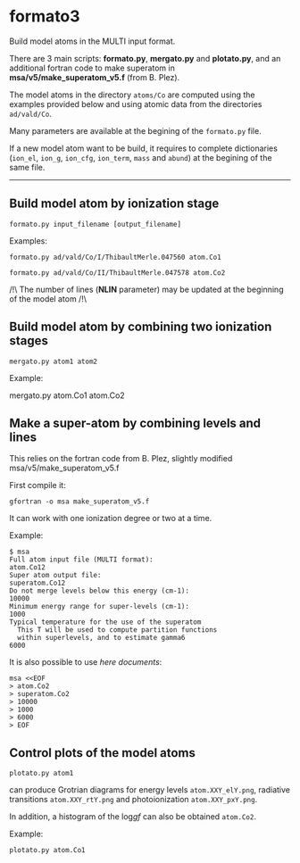 # formato3
Build model atoms in the MULTI input format.


There are 3 main scripts: **formato.py**, **mergato.py** and **plotato.py**, and an additional fortran code to make superatom in **msa/v5/make_superatom_v5.f** (from B. Plez).

The model atoms in the directory `atoms/Co` are computed using the examples provided below and using atomic data from the directories `ad/vald/Co`.

Many parameters are available at the begining of the `formato.py` file.

If a new model atom want to be build, it requires to complete dictionaries (`ion_el`, `ion_g`, `ion_cfg`, `ion_term`, `mass` and `abund`) at the begining of the same file.

---

## Build model atom by ionization stage

```
formato.py input_filename [output_filename]
```

Examples:

```
formato.py ad/vald/Co/I/ThibaultMerle.047560 atom.Co1
```
```
formato.py ad/vald/Co/II/ThibaultMerle.047578 atom.Co2
```

/!\ The number of lines (**NLIN** parameter) may be updated at the beginning of the model atom /!\

## Build model atom by combining two ionization stages

```
mergato.py atom1 atom2
```

Example: 

mergato.py atom.Co1 atom.Co2

## Make a super-atom by combining levels and lines

This relies on the fortran code from B. Plez, slightly modified msa/v5/make_superatom_v5.f

First compile it:

```
gfortran -o msa make_superatom_v5.f
```

It can work with one ionization degree or two at a time.

Example:
```
$ msa 
Full atom input file (MULTI format):
atom.Co12
Super atom output file:
superatom.Co12
Do not merge levels below this energy (cm-1):
10000
Minimum energy range for super-levels (cm-1):
1000
Typical temperature for the use of the superatom
  This T will be used to compute partition functions
  within superlevels, and to estimate gamma6
6000
```
It is also possible to use *here documents*:

```
msa <<EOF
> atom.Co2
> superatom.Co2
> 10000
> 1000
> 6000
> EOF
```

## Control plots of the model atoms

`plotato.py atom1`

can produce Grotrian diagrams for energy levels `atom.XXY_elY.png`, radiative transitions `atom.XXY_rtY.png` and photoionization `atom.XXY_pxY.png`. 

In addition, a histogram of the log*gf* can also be obtained `atom.Co2`. 

Example:

`plotato.py atom.Co1`

